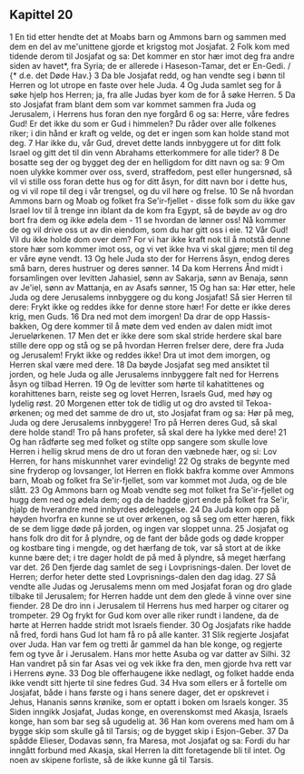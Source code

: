 ## Kapittel 20

1 En tid etter hendte det at Moabs barn og Ammons barn og sammen med dem en del av me'unittene gjorde et krigstog mot Josjafat.
2 Folk kom med tidende derom til Josjafat og sa: Det kommer en stor hær imot deg fra andre siden av havet*, fra Syria; de er allerede i Haseson-Tamar, det er En-Gedi. / {* d.e. det Døde Hav.}
3 Da ble Josjafat redd, og han vendte seg i bønn til Herren og lot utrope en faste over hele Juda.
4 Og Juda samlet seg for å søke hjelp hos Herren; ja, fra alle Judas byer kom de for å søke Herren.
5 Da sto Josjafat fram blant dem som var kommet sammen fra Juda og Jerusalem, i Herrens hus foran den nye forgård
6 og sa: Herre, våre fedres Gud! Er det ikke du som er Gud i himmelen? Du råder over alle folkenes riker; i din hånd er kraft og velde, og det er ingen som kan holde stand mot deg.
7 Har ikke du, vår Gud, drevet dette lands innbyggere ut for ditt folk Israel og gitt det til din venn Abrahams etterkommere for alle tider?
8 De bosatte seg der og bygget deg der en helligdom for ditt navn og sa:
9 Om noen ulykke kommer over oss, sverd, straffedom, pest eller hungersnød, så vil vi stille oss foran dette hus og for ditt åsyn, for ditt navn bor i dette hus, og vi vil rope til deg i vår trengsel, og du vil høre og frelse.
10 Se nå hvordan Ammons barn og Moab og folket fra Se'ir-fjellet - disse folk som du ikke gav Israel lov til å trenge inn iblant da de kom fra Egypt, så de bøyde av og dro bort fra dem og ikke ødela dem -
11 se hvordan de lønner oss! Nå kommer de og vil drive oss ut av din eiendom, som du har gitt oss i eie.
12 Vår Gud! Vil du ikke holde dom over dem? For vi har ikke kraft nok til å motstå denne store hær som kommer imot oss, og vi vet ikke hva vi skal gjøre; men til deg er våre øyne vendt.
13 Og hele Juda sto der for Herrens åsyn, endog deres små barn, deres hustruer og deres sønner.
14 Da kom Herrens Ånd midt i forsamlingen over levitten Jahasiel, sønn av Sakarja, sønn av Benaja, sønn av Je'iel, sønn av Mattanja, en av Asafs sønner,
15 Og han sa: Hør etter, hele Juda og dere Jerusalems innbyggere og du kong Josjafat! Så sier Herren til dere: Frykt ikke og reddes ikke for denne store hær! For dette er ikke deres krig, men Guds.
16 Dra ned mot dem imorgen! Da drar de opp Hassis-bakken, Og dere kommer til å møte dem ved enden av dalen midt imot Jeruelørkenen.
17 Men det er ikke dere som skal stride herdere skal bare stille dere opp og stå og se på hvordan Herren frelser dere, dere fra Juda og Jerusalem! Frykt ikke og reddes ikke! Dra ut imot dem imorgen, og Herren skal være med dere.
18 Da bøyde Josjafat seg med ansiktet til jorden, og hele Juda og alle Jerusalems innbyggere falt ned for Herrens åsyn og tilbad Herren.
19 Og de levitter som hørte til kahatittenes og korahittenes barn, reiste seg og lovet Herren, Israels Gud, med høy og lydelig røst.
20 Morgenen etter tok de tidlig ut og dro avsted til Tekoa-ørkenen; og med det samme de dro ut, sto Josjafat fram og sa: Hør på meg, Juda og dere Jerusalems innbyggere! Tro på Herren deres Gud, så skal dere holde stand! Tro på hans profeter, så skal dere ha lykke med dere!
21 Og han rådførte seg med folket og stilte opp sangere som skulle love Herren i hellig skrud mens de dro ut foran den væbnede hær, og si: Lov Herren, for hans miskunnhet varer evindelig!
22 Og straks de begynte med sine fryderop og lovsanger, lot Herren en flokk bakfra komme over Ammons barn, Moab og folket fra Se'ir-fjellet, som var kommet mot Juda, og de ble slått.
23 Og Ammons barn og Moab vendte seg mot folket fra Se'ir-fjellet og hugg dem ned og ødela dem; og da de hadde gjort ende på folket fra Se'ir, hjalp de hverandre med innbyrdes ødeleggelse.
24 Da Juda kom opp på høyden hvorfra en kunne se ut over ørkenen, og så seg om etter hæren, fikk de se dem ligge døde på jorden, og ingen var sloppet unna.
25 Josjafat og hans folk dro dit for å plyndre, og de fant der både gods og døde kropper og kostbare ting i mengde, og det hærfang de tok, var så stort at de ikke kunne bære det; i tre dager holdt de på med å plyndre, så meget hærfang var det.
26 Den fjerde dag samlet de seg i Lovprisnings-dalen. Der lovet de Herren; derfor heter dette sted Lovprisnings-dalen den dag idag.
27 Så vendte alle Judas og Jerusalems menn om med Josjafat foran og dro glade tilbake til Jerusalem; for Herren hadde unt dem den glede å vinne over sine fiender.
28 De dro inn i Jerusalem til Herrens hus med harper og citarer og trompeter.
29 Og frykt for Gud kom over alle riker rundt i landene, da de hørte at Herren hadde stridt mot Israels fiender.
30 Og Josjafats rike hadde nå fred, fordi hans Gud lot ham få ro på alle kanter.
31 Slik regjerte Josjafat over Juda. Han var fem og tretti år gammel da han ble konge, og regjerte fem og tyve år i Jerusalem. Hans mor hette Asuba og var datter av Silhi.
32 Han vandret på sin far Asas vei og vek ikke fra den, men gjorde hva rett var i Herrens øyne.
33 Dog ble offerhaugene ikke nedlagt, og folket hadde enda ikke vendt sitt hjerte til sine fedres Gud.
34 Hva som ellers er å fortelle om Josjafat, både i hans første og i hans senere dager, det er opskrevet i Jehus, Hananis sønns krønike, som er optatt i boken om Israels konger.
35 Siden inngikk Josjafat, Judas konge, en overenskomst med Akasja, Israels konge, han som bar seg så ugudelig at.
36 Han kom overens med ham om å bygge skip som skulle gå til Tarsis; og de bygget skip i Esjon-Geber.
37 Da spådde Elieser, Dodavas sønn, fra Maresa, mot Josjafat og sa: Fordi du har inngått forbund med Akasja, skal Herren la ditt foretagende bli til intet. Og noen av skipene forliste, så de ikke kunne gå til Tarsis.

